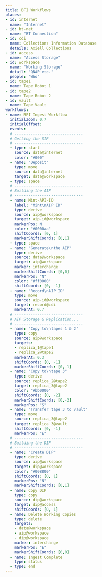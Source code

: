 ```yaml
---
title: BFI Workflows
places:
- id: internet
  name: "Internet"
- id: bt-net
  name: "BT Connection"
- id: cdi
  name: Collections Information Database
  details: Axiell Collections
- id: access
  name: "Access Storage"
- id: workspace
  name: "Working Storage"
  detail: "QNAP etc."
  people: "Who"
- id: tape1
  name: Tape Robot 1
- id: tape2
  name: Tape Robot 2
- id: vault
  name: Tape Vault
workflows:
- name: BFI Ingest Workflow
  initialZoom: 0.7
  initialOffset:
  events:
  # ------------------------------
  # Getting the SIP
  # ------------------------------
  - type: start
    source: data@internet
    color: "#000"
  - name: "Deposit"
    type: move
    source: data@internet
    target: data@workspace
  - type: space
  # ------------------------------
  # Building the AIP
  # ------------------------------
  - name: Mint-API-ID
    label: "Mint\nAIP ID"
    type: derive
    source: aip@workspace
    target: aip-id@workspace
    markerPos: N
    color: "#0000aa"
    shiftCoords: [0, 1]
    markerShiftCoords: [0,1]
  - type: space
  - name: "Generate\nthe AIP"
    type: derive
    source: data@workspace
    target: aip@workspace
    marker: interchange
    markerShiftCoords: [0,0]
    markerPos: "N"
    color: "#ff0000"
    shiftCoords: [0, -1]
  - name: "Record\nAIP ID"
    type: move
    source: aip-id@workspace
    target: record@cdi
    markerAt: 0.7
  # ------------------------------
  # AIP Storage & Replication...
  # ------------------------------
  - name: "Copy to\ntapes 1 & 2"
    type: copy
    source: aip@workspace
    targets:
    - replica_1@tape1
    - replica_2@tape2
    markerAt: 0.3
    shiftCoords: [0, -1]
    markerShiftCoords: [0,-1]
  - name: "Copy to\ntape 3"
    type: derive
    source: replica_2@tape2
    target: replica_3@tape2
    color: "#bb0000"
    shiftCoords: [0, -2]
    markerShiftCoords: [0,-2]
    markerPos: "S"
  - name: "Transfer tape 3 to vault"
    type: move
    source: replica_3@tape2
    target: replica_3@vault
    shiftCoords: [0, -1]
    markerPos: "E"
  # ------------------------------
  # Building the DIP
  # ------------------------------
  - name: "Create DIP"
    type: derive
    source: aip@workspace
    target: dip@workspace
    color: "#008800"
    shiftCoords: [0, 1]
    markerPos: "N"
    markerShiftCoords: [0,1]
  - name: Copy DIP
    type: copy
    source: dip@workspace
    target: dip@access
    shiftCoords: [0, 1]
  - name: Delete Working Copies
    type: delete
    targets:
    - data@workspace
    - aip@workspace
    - dip@workspace
    marker: interchange
    markerPos: "E"
    markerShiftCoords: [0,0]
  - name: Ingest Complete
    type: status
  - type: end
---
```

